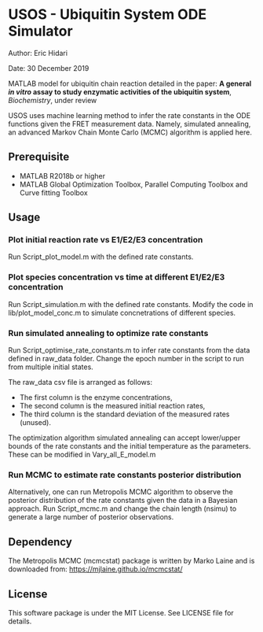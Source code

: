 # USOS - Ubiquitin System ODE Simulator
Author: Eric Hidari

Date: 30 December 2019

MATLAB model for ubiquitin chain reaction detailed in the paper:
**A general _in vitro_ assay to study enzymatic activities of the ubiquitin system**, *Biochemistry*, under review

 USOS uses machine learning method to infer the rate constants in the ODE functions given the FRET measurement data. Namely, simulated annealing, an advanced Markov Chain Monte Carlo (MCMC) algorithm is applied here. 

## Prerequisite
- MATLAB R2018b or higher
- MATLAB Global Optimization Toolbox, Parallel Computing Toolbox and Curve fitting Toolbox

## Usage
### Plot initial reaction rate vs E1/E2/E3 concentration
Run Script_plot_model.m with the defined rate constants.

### Plot species concentration vs time at different E1/E2/E3 concentration
Run Script_simulation.m with the defined rate constants. Modify the code in lib/plot_model_conc.m to simulate concnetrations of different species.

### Run simulated annealing to optimize rate constants
Run Script_optimise_rate_constants.m to infer rate constants from the data defined in raw_data folder. Change the epoch number in the script to run from multiple initial states.

The raw_data csv file is arranged as follows:
- The first column is the enzyme concentrations, 
- The second column is the measured initial reaction rates, 
- The third column is the standard deviation of the measured rates (unused).

The optimization algorithm simulated annealing can accept lower/upper bounds of the rate constants and the initial temperature as the parameters. These can be modified in Vary_all_E_model.m

### Run MCMC to estimate rate constants posterior distribution
Alternatively, one can run Metropolis MCMC algorithm to observe the posterior distribution of the rate constants given the data in a Bayesian approach. Run Script_mcmc.m and change the chain length (nsimu) to generate a large number of posterior observations. 

## Dependency
The Metropolis MCMC (mcmcstat) package is written by Marko Laine and is downloaded from:
https://mjlaine.github.io/mcmcstat/

## License
This software package is under the MIT License. See LICENSE file for details.

